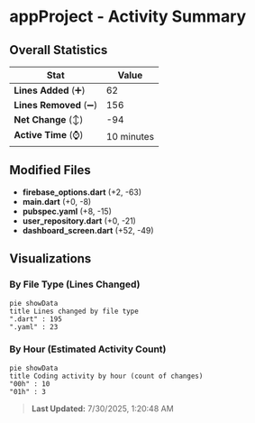 # appProject - Activity Summary 

## Overall Statistics

| Stat                   | Value                                                             |
| ---------------------- | ----------------------------------------------------------------- |
| **Lines Added** (➕)   | 62                                          |
| **Lines Removed** (➖) | 156                                        |
| **Net Change** (↕)    | -94                |
| **Active Time** (⌚)   | 10 minutes |


## Modified Files
- **firebase_options.dart** (+2, -63)
- **main.dart** (+0, -8)
- **pubspec.yaml** (+8, -15)
- **user_repository.dart** (+0, -21)
- **dashboard_screen.dart** (+52, -49)

## Visualizations

### By File Type (Lines Changed)

```mermaid
pie showData
title Lines changed by file type
".dart" : 195
".yaml" : 23
```

### By Hour (Estimated Activity Count)

```mermaid
pie showData
title Coding activity by hour (count of changes)
"00h" : 10
"01h" : 3
```


> **Last Updated:** 7/30/2025, 1:20:48 AM